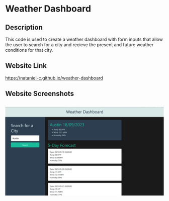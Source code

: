 # Weather Dashboard

## Description
This code is used to create a weather dashboard with form inputs that allow the user to search for a city and recieve the present and future weather conditions for that city.

## Website Link
https://nataniel-c.github.io/weather-dashboard

## Website Screenshots
![screenshot1](./assets/images/screenshot1.PNG)
---
